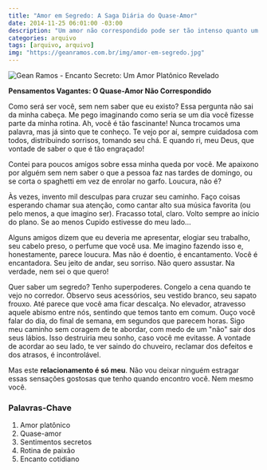 ```yaml
---
title: "Amor em Segredo: A Saga Diária do Quase-Amor"
date: 2014-11-25 06:01:00 -03:00
description: "Um amor não correspondido pode ser tão intenso quanto um verdadeiro? Descubra nesse relato!"
categories: arquivo
tags: [arquivo, arquivo]
img: "https://geanramos.com.br/img/amor-em-segredo.jpg"
---
```


![Gean Ramos - Encanto Secreto: Um Amor Platônico Revelado](https://geanramos.com.br/img/amor-em-segredo.jpg)

 **Pensamentos Vagantes: O Quase-Amor Não Correspondido**

Como será ser você, sem nem saber que eu existo? Essa pergunta não sai da minha cabeça. Me pego imaginando como seria se um dia você fizesse parte da minha rotina. Ah, você é tão fascinante! Nunca trocamos uma palavra, mas já sinto que te conheço. Te vejo por aí, sempre cuidadosa com todos, distribuindo sorrisos, tomando seu chá. E quando ri, meu Deus, que vontade de saber o que é tão engraçado!

Contei para poucos amigos sobre essa minha queda por você. Me apaixono por alguém sem nem saber o que a pessoa faz nas tardes de domingo, ou se corta o spaghetti em vez de enrolar no garfo. Loucura, não é?

Às vezes, invento mil desculpas para cruzar seu caminho. Faço coisas esperando chamar sua atenção, como cantar alto sua música favorita (ou pelo menos, a que imagino ser). Fracasso total, claro. Volto sempre ao início do plano. Se ao menos Cupido estivesse do meu lado...

Alguns amigos dizem que eu deveria me apresentar, elogiar seu trabalho, seu cabelo preso, o perfume que você usa. Me imagino fazendo isso e, honestamente, parece loucura. Mas não é doentio, é encantamento. Você é encantadora. Seu jeito de andar, seu sorriso. Não quero assustar. Na verdade, nem sei o que quero!

Quer saber um segredo? Tenho superpoderes. Congelo a cena quando te vejo no corredor. Observo seus acessórios, seu vestido branco, seu sapato frouxo. Até parece que você ama ficar descalça. No elevador, atravesso aquele abismo entre nós, sentindo que temos tanto em comum. Ouço você falar do dia, do final de semana, em segundos que parecem horas. Sigo meu caminho sem coragem de te abordar, com medo de um "não" sair dos seus lábios. Isso destruiria meu sonho, caso você me evitasse. A vontade de acordar ao seu lado, te ver saindo do chuveiro, reclamar dos defeitos e dos atrasos, é incontrolável. 

Mas este **relacionamento é só meu**. Não vou deixar ninguém estragar essas sensações gostosas que tenho quando encontro você. Nem mesmo você.

### Palavras-Chave
1. Amor platônico
2. Quase-amor
3. Sentimentos secretos
4. Rotina de paixão
5. Encanto cotidiano
